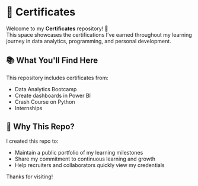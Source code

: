 # 📄 Certificates

Welcome to my **Certificates** repository! 👋  
This space showcases the certifications I’ve earned throughout my learning journey in data analytics, programming, and personal development.

## 📚 What You'll Find Here

This repository includes certificates from:
- Data Analytics Bootcamp
- Create dashboards in Power BI
- Crash Course on Python
- Internships

## 💼 Why This Repo?

I created this repo to:
- Maintain a public portfolio of my learning milestones
- Share my commitment to continuous learning and growth
- Help recruiters and collaborators quickly view my credentials

Thanks for visiting!

